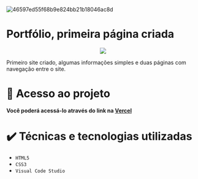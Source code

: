 
![46597ed55f68b9e824bb21b18046ac8d](https://github.com/venanci0o/portfolio/assets/91642565/e14437b2-096a-49b6-adef-c6ca3128d239)

# Portfólio, primeira página criada

<p align="center">
<img loading="lazy" src="http://img.shields.io/static/v1?label=STATUS&message=%20FINALIZADO&color=purple&style=for-the-badge"/>
</p>

Primeiro site criado, algumas informações simples e duas páginas com navegação entre o site.

# 📁 Acesso ao projeto

**Você poderá acessá-lo através do link na [Vercel](https://portfolio-venanci0o.vercel.app)**

# ✔️ Técnicas e tecnologias utilizadas

- ``HTML5``
- ``CSS3``
- ``Visual Code Studio``
